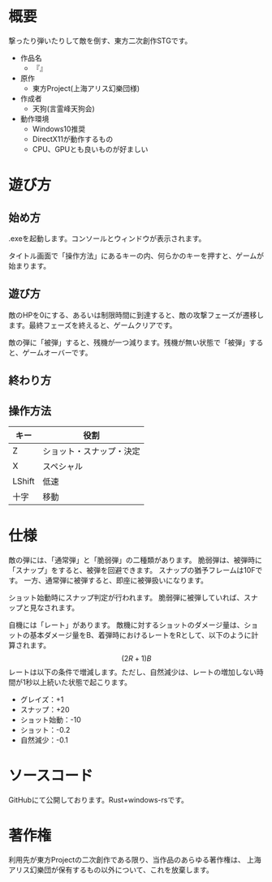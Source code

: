 # 概要

撃ったり弾いたりして敵を倒す、東方二次創作STGです。

* 作品名
  * 『』
* 原作
  * 東方Project(上海アリス幻樂団様)
* 作成者
  * 天狗(言霊峰天狗会)
* 動作環境
  * Windows10推奨
  * DirectX11が動作するもの
  * CPU、GPUとも良いものが好ましい


# 遊び方

## 始め方

.exeを起動します。コンソールとウィンドウが表示されます。

タイトル画面で「操作方法」にあるキーの内、何らかのキーを押すと、ゲームが始まります。

## 遊び方

敵のHPを0にする、あるいは制限時間に到達すると、敵の攻撃フェーズが遷移します。最終フェーズを終えると、ゲームクリアです。

敵の弾に「被弾」すると、残機が一つ減ります。残機が無い状態で「被弾」すると、ゲームオーバーです。

## 終わり方

## 操作方法

| キー | 役割 |
| ----- | ----- |
| Z | ショット・スナップ・決定 |
| X | スペシャル |
| LShift | 低速 |
| 十字 | 移動 |


# 仕様

敵の弾には、「通常弾」と「脆弱弾」の二種類があります。
脆弱弾は、被弾時に「スナップ」をすると、被弾を回避できます。
スナップの猶予フレームは10Fです。
一方、通常弾に被弾すると、即座に被弾扱いになります。

ショット始動時にスナップ判定が行われます。
脆弱弾に被弾していれば、スナップと見なされます。

自機には「レート」があります。
敵機に対するショットのダメージ量は、ショットの基本ダメージ量をB、着弾時におけるレートをRとして、以下のように計算されます。
$$ (2R + 1)B$$
レートは以下の条件で増減します。ただし、自然減少は、レートの増加しない時間が1秒以上続いた状態で起こります。

* グレイズ：+1
* スナップ：+20
* ショット始動：-10
* ショット：-0.2
* 自然減少：-0.1


# ソースコード

GitHubにて公開しております。Rust+windows-rsです。


# 著作権

利用先が東方Projectの二次創作である限り、当作品のあらゆる著作権は、
上海アリス幻樂団が保有するもの以外について、これを放棄します。
